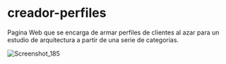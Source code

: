 # creador-perfiles
Pagina Web que se encarga de armar perfiles de clientes al azar para un estudio de arquitectura a partir de una serie de categorías.

![Screenshot_185](https://user-images.githubusercontent.com/45102218/147189951-6b887985-97d1-4d3b-9fc3-7fa93579ba04.png)
